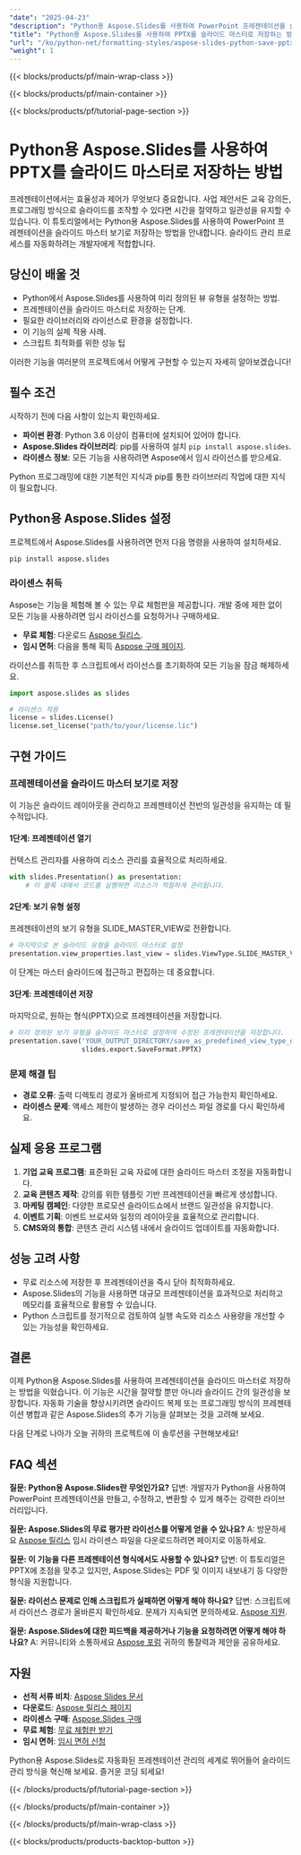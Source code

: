 ```yaml
---
"date": "2025-04-23"
"description": "Python용 Aspose.Slides를 사용하여 PowerPoint 프레젠테이션을 슬라이드 마스터 보기로 효율적으로 저장하는 방법을 알아보세요. 슬라이드 관리 자동화에 이상적입니다."
"title": "Python용 Aspose.Slides를 사용하여 PPTX를 슬라이드 마스터로 저장하는 방법"
"url": "/ko/python-net/formatting-styles/aspose-slides-python-save-pptx-slide-master/"
"weight": 1
---
```


{{< blocks/products/pf/main-wrap-class >}}

{{< blocks/products/pf/main-container >}}

{{< blocks/products/pf/tutorial-page-section >}}
# Python용 Aspose.Slides를 사용하여 PPTX를 슬라이드 마스터로 저장하는 방법

프레젠테이션에서는 효율성과 제어가 무엇보다 중요합니다. 사업 제안서든 교육 강의든, 프로그래밍 방식으로 슬라이드를 조작할 수 있다면 시간을 절약하고 일관성을 유지할 수 있습니다. 이 튜토리얼에서는 Python용 Aspose.Slides를 사용하여 PowerPoint 프레젠테이션을 슬라이드 마스터 보기로 저장하는 방법을 안내합니다. 슬라이드 관리 프로세스를 자동화하려는 개발자에게 적합합니다.

## 당신이 배울 것
- Python에서 Aspose.Slides를 사용하여 미리 정의된 뷰 유형을 설정하는 방법.
- 프레젠테이션을 슬라이드 마스터로 저장하는 단계.
- 필요한 라이브러리와 라이선스로 환경을 설정합니다.
- 이 기능의 실제 적용 사례.
- 스크립트 최적화를 위한 성능 팁

이러한 기능을 여러분의 프로젝트에서 어떻게 구현할 수 있는지 자세히 알아보겠습니다!

## 필수 조건
시작하기 전에 다음 사항이 있는지 확인하세요.
- **파이썬 환경**: Python 3.6 이상이 컴퓨터에 설치되어 있어야 합니다.
- **Aspose.Slides 라이브러리**: pip를 사용하여 설치 `pip install aspose.slides`.
- **라이센스 정보**: 모든 기능을 사용하려면 Aspose에서 임시 라이선스를 받으세요.

Python 프로그래밍에 대한 기본적인 지식과 pip를 통한 라이브러리 작업에 대한 지식이 필요합니다.

## Python용 Aspose.Slides 설정
프로젝트에서 Aspose.Slides를 사용하려면 먼저 다음 명령을 사용하여 설치하세요.

```bash
pip install aspose.slides
```

### 라이센스 취득
Aspose는 기능을 체험해 볼 수 있는 무료 체험판을 제공합니다. 개발 중에 제한 없이 모든 기능을 사용하려면 임시 라이선스를 요청하거나 구매하세요.

- **무료 체험**: 다운로드 [Aspose 릴리스](https://releases.aspose.com/slides/python-net/).
- **임시 면허**: 다음을 통해 획득 [Aspose 구매 페이지](https://purchase.aspose.com/temporary-license/).

라이선스를 취득한 후 스크립트에서 라이선스를 초기화하여 모든 기능을 잠금 해제하세요.

```python
import aspose.slides as slides

# 라이센스 적용
license = slides.License()
license.set_license("path/to/your/license.lic")
```

## 구현 가이드
### 프레젠테이션을 슬라이드 마스터 보기로 저장
이 기능은 슬라이드 레이아웃을 관리하고 프레젠테이션 전반의 일관성을 유지하는 데 필수적입니다.

#### 1단계: 프레젠테이션 열기
컨텍스트 관리자를 사용하여 리소스 관리를 효율적으로 처리하세요.

```python
with slides.Presentation() as presentation:
    # 이 블록 내에서 코드를 실행하면 리소스가 적절하게 관리됩니다.
```

#### 2단계: 보기 유형 설정
프레젠테이션의 보기 유형을 SLIDE_MASTER_VIEW로 전환합니다.

```python
# 마지막으로 본 슬라이드 유형을 슬라이드 마스터로 설정
presentation.view_properties.last_view = slides.ViewType.SLIDE_MASTER_VIEW
```
이 단계는 마스터 슬라이드에 접근하고 편집하는 데 중요합니다.

#### 3단계: 프레젠테이션 저장
마지막으로, 원하는 형식(PPTX)으로 프레젠테이션을 저장합니다.

```python
# 미리 정의된 보기 유형을 슬라이드 마스터로 설정하여 수정된 프레젠테이션을 저장합니다.
presentation.save('YOUR_OUTPUT_DIRECTORY/save_as_predefined_view_type_out.pptx', 
                  slides.export.SaveFormat.PPTX)
```

### 문제 해결 팁
- **경로 오류**: 출력 디렉토리 경로가 올바르게 지정되어 접근 가능한지 확인하세요.
- **라이센스 문제**: 액세스 제한이 발생하는 경우 라이선스 파일 경로를 다시 확인하세요.

## 실제 응용 프로그램
1. **기업 교육 프로그램**: 표준화된 교육 자료에 대한 슬라이드 마스터 조정을 자동화합니다.
2. **교육 콘텐츠 제작**: 강의를 위한 템플릿 기반 프레젠테이션을 빠르게 생성합니다.
3. **마케팅 캠페인**: 다양한 프로모션 슬라이드쇼에서 브랜드 일관성을 유지합니다.
4. **이벤트 기획**: 이벤트 브로셔와 일정의 레이아웃을 효율적으로 관리합니다.
5. **CMS와의 통합**: 콘텐츠 관리 시스템 내에서 슬라이드 업데이트를 자동화합니다.

## 성능 고려 사항
- 무료 리소스에 저장한 후 프레젠테이션을 즉시 닫아 최적화하세요.
- Aspose.Slides의 기능을 사용하면 대규모 프레젠테이션을 효과적으로 처리하고 메모리를 효율적으로 활용할 수 있습니다.
- Python 스크립트를 정기적으로 검토하여 실행 속도와 리소스 사용량을 개선할 수 있는 가능성을 확인하세요.

## 결론
이제 Python용 Aspose.Slides를 사용하여 프레젠테이션을 슬라이드 마스터로 저장하는 방법을 익혔습니다. 이 기능은 시간을 절약할 뿐만 아니라 슬라이드 간의 일관성을 보장합니다. 자동화 기술을 향상시키려면 슬라이드 복제 또는 프로그래밍 방식의 프레젠테이션 병합과 같은 Aspose.Slides의 추가 기능을 살펴보는 것을 고려해 보세요.

다음 단계로 나아가 오늘 귀하의 프로젝트에 이 솔루션을 구현해보세요!

## FAQ 섹션
**질문: Python용 Aspose.Slides란 무엇인가요?**
답변: 개발자가 Python을 사용하여 PowerPoint 프레젠테이션을 만들고, 수정하고, 변환할 수 있게 해주는 강력한 라이브러리입니다.

**질문: Aspose.Slides의 무료 평가판 라이선스를 어떻게 얻을 수 있나요?**
A: 방문하세요 [Aspose 릴리스](https://releases.aspose.com/slides/python-net/) 임시 라이센스 파일을 다운로드하려면 페이지로 이동하세요.

**질문: 이 기능을 다른 프레젠테이션 형식에서도 사용할 수 있나요?**
답변: 이 튜토리얼은 PPTX에 초점을 맞추고 있지만, Aspose.Slides는 PDF 및 이미지 내보내기 등 다양한 형식을 지원합니다.

**질문: 라이선스 문제로 인해 스크립트가 실패하면 어떻게 해야 하나요?**
답변: 스크립트에서 라이선스 경로가 올바른지 확인하세요. 문제가 지속되면 문의하세요. [Aspose 지원](https://forum.aspose.com/c/slides/11).

**질문: Aspose.Slides에 대한 피드백을 제공하거나 기능을 요청하려면 어떻게 해야 하나요?**
A: 커뮤니티와 소통하세요 [Aspose 포럼](https://forum.aspose.com/c/slides/11) 귀하의 통찰력과 제안을 공유하세요.

## 자원
- **선적 서류 비치**: [Aspose Slides 문서](https://reference.aspose.com/slides/python-net/)
- **다운로드**: [Aspose 릴리스 페이지](https://releases.aspose.com/slides/python-net/)
- **라이센스 구매**: [Aspose.Slides 구매](https://purchase.aspose.com/buy)
- **무료 체험**: [무료 체험판 받기](https://releases.aspose.com/slides/python-net/)
- **임시 면허**: [임시 면허 신청](https://purchase.aspose.com/temporary-license/)

Python용 Aspose.Slides로 자동화된 프레젠테이션 관리의 세계로 뛰어들어 슬라이드 관리 방식을 혁신해 보세요. 즐거운 코딩 되세요!

{{< /blocks/products/pf/tutorial-page-section >}}

{{< /blocks/products/pf/main-container >}}

{{< /blocks/products/pf/main-wrap-class >}}

{{< blocks/products/products-backtop-button >}}